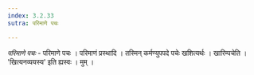 ```yaml
---
index: 3.2.33
sutra: परिमाणे पचः

---
```

_परिमाणे पचः_ - परिमाणे पचः । परिमाणं प्रस्थादि । तस्मिन् कर्मण्युपपदे पचेः खशित्यर्थः । खारिम्पचेति । 'खित्यनव्ययस्य' इति ह्यस्वः । मुम् । 